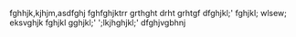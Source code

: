fghhjk,kjhjm,asdfghj
fghfghjktrr
grthght
drht
grhtgf
dfghjkl;'
fghjkl;
wlsew;
eksvghjk
fghjkl
gghjkl;'
';lkjhghjkl;'
dfghjvgbhnj
